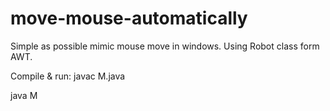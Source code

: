 # move-mouse-automatically
Simple as possible mimic mouse move in windows.
Using Robot class form AWT.

Compile & run:
javac M.java

java M

